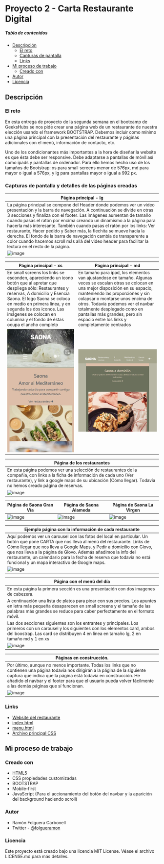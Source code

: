 # Proyecto 2 - Carta Restaurante Digital 


##### Tabla de contenidos

- [Descripción](#descripción)
  - [El reto](#el-reto)
  - [Capturas de pantalla](#capturas-pantalla)
  - [Links](#links)
- [Mi proceso de trabajo](#mi-processo)
  - [Creado con](#creado-con)
- [Autor](#autor)
- [Licencia](#licencia)




## Descripción

### El reto

En esta entrega de proyecto de la segunda semana en el bootcamp de GeeksHubs se nos pide crear una página web de un restaurante de nuestra elección usando el framework BOOTSTRAP. Debemos incluir como mínimo una página principal con la presentación del restaurante y páginas adicionales con el menú, información de contacto, etc.

Uno de los condicionantes más importantes a la hora de diseñar la website es que ésta debe ser responsive. Debe adaptarse a pantallas de móvil así como ipads y pantallas de ordenador. Para ello hemos hecho uso de los tamaños de Bootstrap: xs para small screens menor de 576px, md para mayor o igual a 576px, y lg para pantallas mayor o igual a 992 px.

### Capturas de pantalla y detalles de las páginas creadas
|Página principal - lg|
|-|
|La página principal se compone del Header donde podemos ver un video presentación y la barra de navegación. A continuación se divide en otras 3 secciones y finaliza con el footer. Las imágenes aumentan de tamaño cuando pasas el ratón por encima creando un dinamismo a la página para hacerla más interesante. También cuando pasas el ratón por los links: Ver restaurante, Hacer pedido y Saber más, la flechita se mueve hacia la derecha. El fondo de la barra de navegación cambia de transparente a color cuando hacemos scroll más allá del video header para facilitar la lectura en el resto de la página.|
|![image](./img/readme/index.png)|

|Página principal - xs| Página principal - md|
|-|-|
|En small screens los links se esconden, apareciendo un icono botón que al apretar que despliega sólo: Restaurantes y reservas, A domicilio y Esencia Saona. El logo Saona se coloca en medio en primera linea, y en segunda los dos iconos. Las imágenes se colocan en columna y el fondo de éstas ocupa el ancho completo|En tamaño para ipad, los elementos van ajustandose en tamaño. Algunas veces se escalan otras se colocan en una mejor disposición en su espacio, manteniendo las proporciones y sin colapsar o montarse unos encima de otros. Todavía podemos ver el navbar totalmente desplegado como en pantallas más grandes, pero sin espacio entre los links y completamente centrados|
|![image](./img/readme/main-navbar-movil.JPG)|![image](./img/readme/main-ipad.JPG)|


|Página de los restaurantes|
|-|
|En esta página podemos ver una selección de restaurantes de la compañia, con links a la ficha de información de cada uno (Ver restaurante), y link a google maps de su ubicación (Cómo llegar). Todavía no hemos creado página de reservas.|
|![image](https://user-images.githubusercontent.com/53578007/215543986-9d46925b-c4f2-4563-b417-8a7ace783ac0.png)|

|Página de Saona Gran Vía|Página de Saona Alameda|Página de Saona La Virgen|
|-|-|-|
|![image](https://user-images.githubusercontent.com/53578007/215544067-fc248fce-146c-408d-ac3d-76862d01206d.png)|![image](https://user-images.githubusercontent.com/53578007/215544178-d27b47fc-1dfb-4be9-8c63-55b8be5f161f.png)|![image](https://user-images.githubusercontent.com/53578007/215544275-402b0d4d-9ff7-4446-a363-7c7e8bc4a7fb.png)|

|Ejemplo página con la información de cada restaurante|
|-|
|Aquí podemos ver un carousel con las fotos del local en particular. Un botón que pone CARTA que nos lleva al menú del restaurante. Links de Cómo llegar que nos lleva a Google Maps, y Pedir a domicilio con Glovo, que nos lleva a la página de Glovo. Además añadimos la info del restaurante, un calendario para la fecha de reserva que todavía no está funcional y un mapa interactivo de Google maps.|
|![image](https://user-images.githubusercontent.com/53578007/215544067-fc248fce-146c-408d-ac3d-76862d01206d.png)|

|Página con el menú del día|
|-|
|En esta página la primera sección es una presentación con dos imagenes de cabezera.|
|A continuación una lista de platos para picar con sus precios. Los apuntes en letra más pequeña desaparecen en small screens y el tamaño de las palabras más grandes se reduce para caber perfectamente en el formato móvil.|
|Las dos secciones siguientes son los entrantes y principales. Los primeros con un carousel y los siguientes con los elementos card, ambos del boostrap. Las card se distribuyen 4 en linea en tamaño lg, 2 en tamaño md y 1 en xs|
|![image](./img/readme/Menu.png)|

|Páginas en construcción.|
|-|
|Por último, aunque no menos importante. Todas los links que no contienen una página todavía nos dirigirán a la página de la siguiente captura que indica que la página está todavía en construcción. He añadido el navbar y el footer para que el usuario pueda volver fácilmente a las demás páginas que sí funcionan.|
|![image](https://user-images.githubusercontent.com/53578007/215540606-a0694485-ddd8-4340-8d44-7ce271243770.png)|

### Links

- [Website del restaurante](https://ramonfolguera.github.io/rfc-geekshubs-fsd-val-proyecto2-26012023/)
- [index.html](https://github.com/RamonFolguera/rfc-geekshubs-fsd-val-proyecto2-26012023/blob/master/index.html)
- [menu.html](https://github.com/RamonFolguera/rfc-geekshubs-fsd-val-proyecto2-26012023/blob/master/pages/menu.html)
- [Archivo principal CSS](https://github.com/RamonFolguera/rfc-geekshubs-fsd-val-proyecto2-26012023/blob/master/css/style.css)


## Mi proceso de trabajo

### Creado con

- HTML5
- CSS propiedades customizadas
- BOOTSTRAP 
- Mobile-first 
- JavaScript (Para el accionamiento del botón del navbar y la aparición del background haciendo scroll)

### Autor

- Ramón Folguera Carbonell
- Twitter - [@folgueramon](https://twitter.com/Folgueramon)

### Licencia

Este proyecto está creado bajo una licencia MIT License. Véase el archivo LICENSE.md para más detalles.




